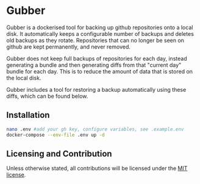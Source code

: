 # Gubber

Gubber is a dockerised tool for backing up github repositories onto a local disk. It automatically keeps a configurable number of backups and deletes old backups as they rotate. Repositories that can no longer be seen on github are kept permanently, and never removed.

Gubber does not keep full backups of repositories for each day, instead generating a bundle and then generating diffs from that "current day" bundle for each day. This is to reduce the amount of data that is stored on the local disk.

Gubber includes a tool for restoring a backup automatically using these diffs, which can be found below.

## Installation

```bash
nano .env #add your gh key, configure variables, see .example.env
docker-compose --env-file .env up -d
```

## Licensing and Contribution

Unless otherwise stated, all contributions will be licensed under the [MIT license](./LICENSE).
